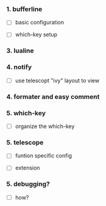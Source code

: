 ### 1. bufferline
- [ ] basic configuration
- [ ] which-key setup 


### 3. lualine


### 4. notify
- [ ] use telescopt "ivy" layout to view


### 4. formater and easy comment 


### 5. which-key
- [ ] organize the which-key


### 5. telescope
- [ ] funtion specific config
- [ ] extension


### 5. debugging?
- [ ] how?
